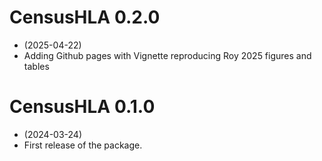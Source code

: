 # CensusHLA 0.2.0

+ (2025-04-22)
+ Adding Github pages with Vignette reproducing Roy 2025 figures and tables

# CensusHLA 0.1.0

+ (2024-03-24)
+ First release of the package.


